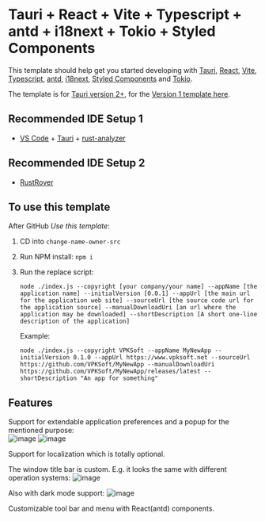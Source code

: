 # Tauri + React + Vite + Typescript + antd + i18next + Tokio + Styled Components

This template should help get you started developing with [Tauri](https://tauri.app), [React](https://react.dev), [Vite](https://vitejs.dev), [Typescript](https://www.typescriptlang.org), [antd](https://ant.design), [i18next](https://www.i18next.com), [Styled Components](https://styled-components.com) and [Tokio](https://tokio.rs).

The template is for [Tauri version 2+](v2.tauri.app/), for the [Version 1 template here](https://github.com/VPKSoftOrg/tauri_react_vite_ts_script_antd_i18next_tokio_styled_v1).

## Recommended IDE Setup 1

- [VS Code](https://code.visualstudio.com/) + [Tauri](https://marketplace.visualstudio.com/items?itemName=tauri-apps.tauri-vscode) + [rust-analyzer](https://marketplace.visualstudio.com/items?itemName=rust-lang.rust-analyzer)

## Recommended IDE Setup 2

- [RustRover](https://www.jetbrains.com/rust/)

## To use this template
After GitHub *Use this template*:
1. CD into `change-name-owner-src`
2. Run NPM install: `npm i`
3. Run the replace script:

   `node ./index.js --copyright [your company/your name] --appName [the application name] --initialVersion [0.0.1] --appUrl [the main url for the application web site] --sourceUrl [the source code url for the application source] --manualDownloadUri [an url where the application may be downloaded] --shortDescription [A short one-line description of the application]`

   Example:
   
   `node ./index.js --copyright VPKSoft --appName MyNewApp --initialVersion 0.1.0 --appUrl https://www.vpksoft.net --sourceUrl https://github.com/VPKSoft/MyNewApp --manualDownloadUri https://github.com/VPKSoft/MyNewApp/releases/latest --shortDescription "An app for something"` 

## Features
Support for extendable application preferences and a popup for the mentioned purpose:  
![image](https://github.com/VPKSoftOrg/tauri_react_vite_ts_script_antd_i18next_tokio_styled/assets/40712699/0dc7b4e9-401e-4ed5-ab8d-4ac21ec38e6a) ![image](https://github.com/VPKSoftOrg/tauri_react_vite_ts_script_antd_i18next_tokio_styled/assets/40712699/b13b78a1-970e-491e-ac61-b58881bf6d30)




Support for localization which is totally optional.

The window title bar is custom. E.g. it looks the same with different operation systems:
![image](https://github.com/VPKSoftOrg/tauri_react_vite_ts_script_antd_i18next_tokio_styled/assets/40712699/dc99d8b0-5796-40f0-aa52-baf913f97f8a)

Also with dark mode support:
![image](https://github.com/VPKSoftOrg/tauri_react_vite_ts_script_antd_i18next_tokio_styled/assets/40712699/565d346b-4272-4beb-8933-b4d1f8e45d20)



Customizable tool bar and menu with React(antd) components.
